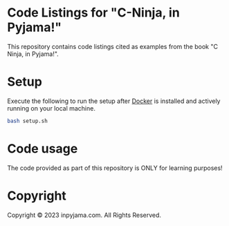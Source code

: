 # Code Listings for "C-Ninja, in Pyjama!"

This repository contains code listings cited as examples from the book "C Ninja, in Pyjama!".

# Setup

Execute the following to run the setup after [Docker](https://www.docker.com) is installed and actively running on your local machine.
```bash
bash setup.sh
```

# Code usage

The code provided as part of this repository is ONLY for learning purposes!

# Copyright

Copyright © 2023 inpyjama.com. All Rights Reserved.

